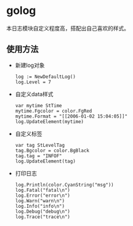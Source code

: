 # golog

本日志模块自定义程度高，搭配出自己喜欢的样式。

## 使用方法

- 新建log对象

  ```
  log := NewDefaultLog()
  log.Level = 7
  ```

- 自定义data样式

  ```
  var mytime StTime
  mytime.Fgcolor = color.FgRed
  mytime.Format = "[[2006-01-02 15:04:05]]"
  log.UpdateElement(mytime)
  ```

- 自定义标签

  ```
  var tag StLevelTag
  tag.Bgcolor = color.BgBlack
  tag.tag = "INFOF"
  log.UpdateElement(tag)
  ```

- 打印日志

  ```
  log.Println(color.CyanString("msg"))
  log.Fatal("fatal\n")
  log.Error("error\n")
  log.Warn("warn\n")
  log.Info("info\n")
  log.Debug("debug\n")
  log.Trace("trace\n")
  ```

  

